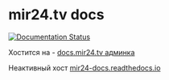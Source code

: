 # mir24.tv docs

[![Documentation Status](https://img.shields.io/static/v1.svg?label=DOCS&message=master&color=blue)](http://docs.mir24.tv/docs/mir24-docs/ru/master/?badge=master)

    
Хостится на - [docs.mir24.tv админка](https://docs.mir24.tv/projects/mir24-docs/)  
  
  
Неактивный хост  [mir24-docs.readthedocs.io](https://mir24-docs.readthedocs.io/ru/latest/)
